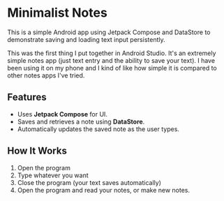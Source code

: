 # Minimalist Notes

This is a simple Android app using Jetpack Compose and DataStore to demonstrate saving and loading text input persistently.

This was the first thing I put together in Android Studio. It's an extremely simple notes app (just text entry and the ability to save your text). I have been using it on my phone and I kind of like how simple it is compared to other notes apps I've tried.

## Features
- Uses **Jetpack Compose** for UI.
- Saves and retrieves a note using **DataStore**.
- Automatically updates the saved note as the user types.

## How It Works
1. Open the program
2. Type whatever you want
3. Close the program (your text saves automatically)
4. Open the program and read your notes, or make new notes.

